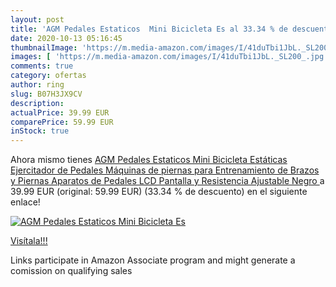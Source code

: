 ```yaml
---
layout: post
title: 'AGM Pedales Estaticos  Mini Bicicleta Es al 33.34 % de descuento'
date: 2020-10-13 05:16:45
thumbnailImage: 'https://m.media-amazon.com/images/I/41duTbi1JbL._SL200_.jpg'
images: [ 'https://m.media-amazon.com/images/I/41duTbi1JbL._SL200_.jpg' ]
comments: true
category: ofertas
author: ring
slug: B07H3JX9CV
description:
actualPrice: 39.99 EUR
comparePrice: 59.99 EUR
inStock: true
---
```


Ahora mismo tienes [AGM Pedales Estaticos  Mini Bicicleta Estáticas  Ejercitador de Pedales  Máquinas de piernas para Entrenamiento de Brazos y Piernas Aparatos de Pedales  LCD Pantalla y Resistencia Ajustable  Negro ](https://www.amazon.es/dp/B07H3JX9CV/?tag=tolees-21) a 39.99 EUR (original: 59.99 EUR) (33.34 %  de descuento) en el siguiente enlace!

[![AGM Pedales Estaticos  Mini Bicicleta Es](https://m.media-amazon.com/images/I/41duTbi1JbL._SL200_.jpg)](https://www.amazon.es/dp/B07H3JX9CV/?tag=tolees-21)

[Visítala!!!](https://www.amazon.es/dp/B07H3JX9CV/?tag=tolees-21)

Links participate in Amazon Associate program and might generate a comission on qualifying sales
